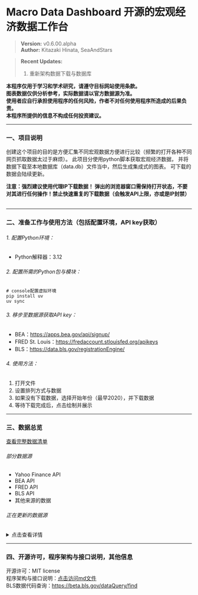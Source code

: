 # Macro Data Dashboard 开源的宏观经济数据工作台 

> **Version:** v0.6.00.alpha  
> **Author:** Kitazaki Hinata, SeaAndStars

> **Recent Updates:**  
>  1. 重新架构数据下载与数据库

**本程序仅用于学习和学术研究，请遵守目标网站使用条款。**<br>
**图表数据仅供分析参考，实际数据请以官方数据源为准。**<br>
**使用者应自行承担使用程序的任何风险，作者不对任何使用程序所造成的后果负责。**<br>
**本程序所提供的信息不构成任何投资建议。**<br>

***

### 一、项目说明
创建这个项目的目的是方便汇集不同宏观数据方便进行比较（频繁的打开各种不同网页抓取数据太过于麻烦）。
此项目分使用python脚本获取宏观经济数据，
并将数据下载至本地数据库（data.db）文件当中，然后生成集成式的图表。
可下载的数据会陆续更新。

**注意：强烈建议使用代理IP下载数据！
弹出的浏览器窗口需保持打开状态，不要对其进行任何操作！禁止快速重复的下载数据（会触发API上限，亦或是IP封禁）**<br>
<br>

***

### 二、准备工作与使用方法（包括配置环境，API key获取）
###### 1. 配置Python环境：
- Python解释器：3.12
###### 2. 配置所需的Python包与模块：
```
# console配置虚拟环境
pip install uv
uv sync
```
###### 3. 移步至数据源获取API key：
- BEA：https://apps.bea.gov/api/signup/ <br>
- FRED St. Louis：https://fredaccount.stlouisfed.org/apikeys <br>
- BLS：https://data.bls.gov/registrationEngine/ <br>
###### 4. 使用方法：
1. 打开文件
2. 设置排列方式与数据
3. 如果没有下载数据，选择开始年份（最早2020），并下载数据
4. 等待下载完成后，点击绘制并展示

***

### 三、数据总览
[查看完整数据清单](doc/data_available.html) <br>
###### 部分数据源
- Yahoo Finance API
- BEA API
- FRED API
- BLS API
- 其他来源的数据

###### 正在更新的数据源
<details>
  <summary>点击查看详情</summary>

  - AAII散户投资人情绪指数
  - NAAIM经理人持仓指数
  - 家庭/企业/政府负债比率，流动性指标
  - 经常账户，贸易差额，FDI流入流出（BEA: ITA）
  - 服务贸易（BEA: IntlServTrade）
  - 美元计价的外储（BEA: IIP）
  - 劳动力参与率 (Labor Force Participation Rate)
  - 劳工成本与劳工效率
  - 职位空缺与求职者比率 (Job Openings to Applicants Ratio)
  - 分行业就业增长（如科技、医疗、制造业细分）
  - 临时工雇佣数据 (Temporary Help Services Employment)
  - 亚特兰大联储薪资增长追踪 (Wage Growth Tracker)
  - 中间品生产者价格指数 (Intermediate PPI)
  - 原材料生产者价格指数 (Crude Materials PPI)
  - 薪资通胀压力指标 (如单位劳动力成本)
  - 租金等价通胀指标 (Zillow租金指数、CoreLogic房价指数)
  - 月度零售销售额 (Advance Monthly Retail Sales)
  - 电子商务销售额占比
  - 密歇根消费者现况指数 (Current Conditions Index)
  - 核心资本货物订单 (非国防除飞机订单)
  - 建筑支出月报 (Construction Spending)
  - 企业并购活动金额与数量
  - 标普500企业盈利预期修正比率
  - 分商品类别的贸易差额 (能源、汽车、农产品等)
  - 实际有效汇率指数 (Real Effective Exchange Rate)
  - 主要贸易伙伴国对美出口依存度
  - 供应链压力指数 (如纽约联储的GSCPI)
  - 共债务占GDP比例
  - 州与地方政府财政状况
  - 社会保障与医疗保险支出趋势
  - 企业税收与个人税收占比
  - 商业票据利率
  - M2货币供应量增长率
  - 银行信贷标准调查 (Senior Loan Officer Opinion Survey)
  - 成屋销售月报 (Existing Home Sales)
  - 住房空置率 (Homeowner & Rental Vacancy Rates)
  - 抵押贷款申请指数 (MBA Purchase Index)
  - 商业地产价格指数 (如NCREIF)
  - 工业产出与产能利用率 (Federal Reserve G.17报告)
  - 费城联储制造业指数
  - 堪萨斯城联储制造业指数
  - Markit制造业PMI终值
  - OECD美国综合领先指标
  - 经济意外指数 (Citi Economic Surprise Index)
  - 世界大型企业联合会 (Conference Board)
  - 消费者信心细分（预期指数 vs 现况指数）
  - 美国能源信息署 (EIA)
  - 周度原油库存、炼油厂利用率
  - 全美房地产经纪人协会 (NAR)
  - 成屋销售价格中位数
  - 彭博经济意外指数
  - 标普500同比与基钦周期
</details>

***

### 四、开源许可，程序架构与接口说明，其他信息
开源许可：MIT license<br>
程序架构与接口说明：[点击访问md文件](doc/structure.md)<br>
BLS数据代码查询：https://beta.bls.gov/dataQuery/find<br>




